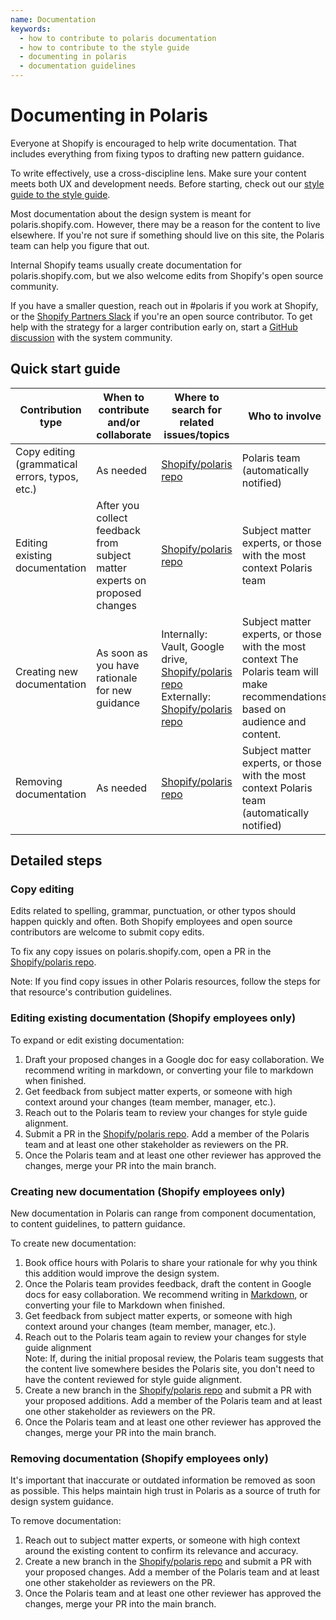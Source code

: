 ```yaml
---
name: Documentation
keywords:
  - how to contribute to polaris documentation
  - how to contribute to the style guide
  - documenting in polaris
  - documentation guidelines
---
```


# Documenting in Polaris

Everyone at Shopify is encouraged to help write documentation. That includes everything from fixing typos to drafting new pattern guidance.

To write effectively, use a cross-discipline lens. Make sure your content meets both UX and development needs. Before starting, check out our [style guide to the style guide](https://docs.google.com/document/d/1zVDsHIWhoir2svRjdtSdRbD_ruTz3K1nAJcQLGPVQwM/edit#heading=h.ni67tdntu9cr).

Most documentation about the design system is meant for polaris.shopify.com. However, there may be a reason for the content to live elsewhere. If you're not sure if something should live on this site, the Polaris team can help you figure that out.

Internal Shopify teams usually create documentation for polaris.shopify.com, but we also welcome edits from Shopify's open source community.

If you have a smaller question, reach out in #polaris if you work at Shopify, or the [Shopify Partners Slack](http://shopifypartners.slack.com) if you're an open source contributor. To get help with the strategy for a larger contribution early on, start a [GitHub discussion](https://github.com/Shopify/polaris/discussions/new) with the system community.

## Quick start guide

<!-- prettier-ignore -->
| Contribution type | When to contribute and/or collaborate | Where to search for related issues/topics | Who to involve | Resources potentially impacted  | How to get started |
|---|---|---|---|---|---|
| Copy editing (grammatical errors, typos, etc.) | As needed | [Shopify/polaris repo](https://github.com/Shopify/polaris) | Polaris team (automatically notified) | Related content sections of this site | Submit PR in @polaris repo  (see detailed steps below) |
| Editing existing documentation | After you collect feedback from subject matter experts on proposed changes | [Shopify/polaris repo](https://github.com/Shopify/polaris) | Subject matter experts, or those with the most context Polaris team | Related content sections Polaris UI Kit [Shopify/polaris repo](https://github.com/Shopify/polaris) Vault (Shopify’s internal wiki) | Start draft in Google docs, then share with Polaris team. |
| Creating new documentation | As soon as you have rationale for new guidance | Internally: Vault, Google drive, [Shopify/polaris repo](https://github.com/Shopify/polaris)  Externally: [Shopify/polaris repo](https://github.com/Shopify/polaris)  | Subject matter experts, or those with the most context The Polaris team will make recommendations based on audience and content.  | Related content sections Polaris UI Kit [Shopify/polaris repo](https://github.com/Shopify/polaris) Vault |  Start draft in Google docs, then share with Polaris team. |
| Removing documentation | As needed | [Shopify/polaris repo](https://github.com/Shopify/polaris) | Subject matter experts, or those with the most context Polaris team (automatically notified) | Anywhere the documentation is referenced, linked, or copied | Submit PR in [Shopify/polaris repo](https://github.com/Shopify/polaris) |

## Detailed steps

### Copy editing

Edits related to spelling, grammar, punctuation, or other typos should happen quickly and often. Both Shopify employees and open source contributors are welcome to submit copy edits.

To fix any copy issues on polaris.shopify.com, open a PR in the [Shopify/polaris repo](https://github.com/Shopify/polaris).

Note: If you find copy issues in other Polaris resources, follow the steps for that resource's contribution guidelines.

### Editing existing documentation (Shopify employees only)

To expand or edit existing documentation:

1. Draft your proposed changes in a Google doc for easy collaboration. We recommend writing in markdown, or converting your file to markdown when finished.
2. Get feedback from subject matter experts, or someone with high context around your changes (team member, manager, etc.).
3. Reach out to the Polaris team to review your changes for style guide alignment.
4. Submit a PR in the [Shopify/polaris repo](https://github.com/Shopify/polaris). Add a member of the Polaris team and at least one other stakeholder as reviewers on the PR.
5. Once the Polaris team and at least one other reviewer has approved the changes, merge your PR into the main branch.

### Creating new documentation (Shopify employees only)

New documentation in Polaris can range from component documentation, to content guidelines, to pattern guidance.

To create new documentation:

1. Book office hours with Polaris to share your rationale for why you think this addition would improve the design system.
2. Once the Polaris team provides feedback, draft the content in Google docs for easy collaboration. We recommend writing in [Markdown](https://www.markdownguide.org/cheat-sheet/), or converting your file to Markdown when finished.
3. Get feedback from subject matter experts, or someone with high context around your changes (team member, manager, etc.).
4. Reach out to the Polaris team again to review your changes for style guide alignment\
   Note: If, during the initial proposal review, the Polaris team suggests that the content live somewhere besides the Polaris site, you don't need to have the content reviewed for style guide alignment.
5. Create a new branch in the [Shopify/polaris repo](https://github.com/Shopify/polaris) and submit a PR with your proposed additions. Add a member of the Polaris team and at least one other stakeholder as reviewers on the PR.
6. Once the Polaris team and at least one other reviewer has approved the changes, merge your PR into the main branch.

### Removing documentation (Shopify employees only)

It's important that inaccurate or outdated information be removed as soon as possible. This helps maintain high trust in Polaris as a source of truth for design system guidance.

To remove documentation:

1. Reach out to subject matter experts, or someone with high context around the existing content to confirm its relevance and accuracy.
2. Create a new branch in the [Shopify/polaris repo](https://github.com/Shopify/polaris) and submit a PR with your proposed changes. Add a member of the Polaris team and at least one other stakeholder as reviewers on the PR.
3. Once the Polaris team and at least one other reviewer has approved the changes, merge your PR into the main branch.
